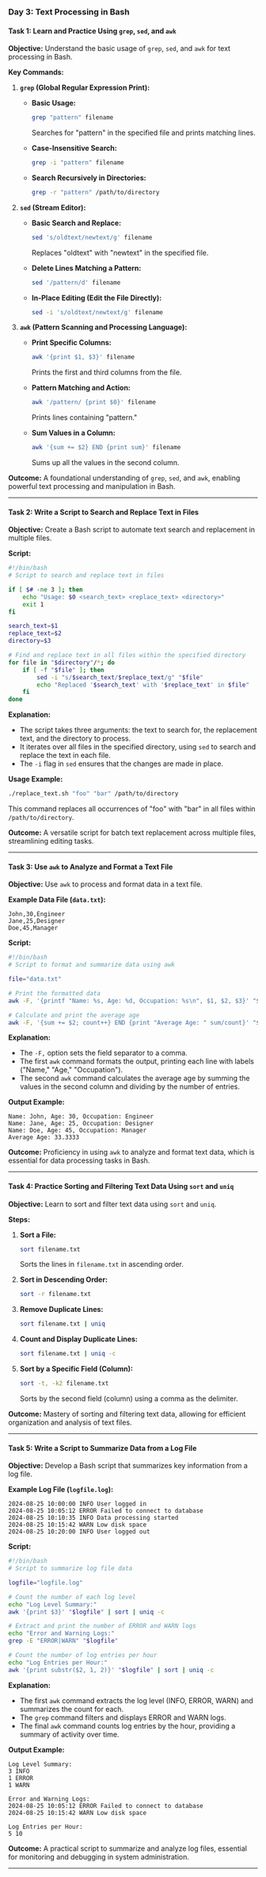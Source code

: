 ### Day 3: Text Processing in Bash

#### **Task 1: Learn and Practice Using `grep`, `sed`, and `awk`**

**Objective:** Understand the basic usage of `grep`, `sed`, and `awk` for text processing in Bash.

**Key Commands:**

1. **`grep` (Global Regular Expression Print):**

   - **Basic Usage:**

     ```bash
     grep "pattern" filename
     ```

     Searches for "pattern" in the specified file and prints matching lines.

   - **Case-Insensitive Search:**

     ```bash
     grep -i "pattern" filename
     ```

   - **Search Recursively in Directories:**
     ```bash
     grep -r "pattern" /path/to/directory
     ```

2. **`sed` (Stream Editor):**

   - **Basic Search and Replace:**

     ```bash
     sed 's/oldtext/newtext/g' filename
     ```

     Replaces "oldtext" with "newtext" in the specified file.

   - **Delete Lines Matching a Pattern:**

     ```bash
     sed '/pattern/d' filename
     ```

   - **In-Place Editing (Edit the File Directly):**
     ```bash
     sed -i 's/oldtext/newtext/g' filename
     ```

3. **`awk` (Pattern Scanning and Processing Language):**

   - **Print Specific Columns:**

     ```bash
     awk '{print $1, $3}' filename
     ```

     Prints the first and third columns from the file.

   - **Pattern Matching and Action:**

     ```bash
     awk '/pattern/ {print $0}' filename
     ```

     Prints lines containing "pattern."

   - **Sum Values in a Column:**
     ```bash
     awk '{sum += $2} END {print sum}' filename
     ```
     Sums up all the values in the second column.

**Outcome:** A foundational understanding of `grep`, `sed`, and `awk`, enabling powerful text processing and manipulation in Bash.

---

#### **Task 2: Write a Script to Search and Replace Text in Files**

**Objective:** Create a Bash script to automate text search and replacement in multiple files.

**Script:**

```bash
#!/bin/bash
# Script to search and replace text in files

if [ $# -ne 3 ]; then
    echo "Usage: $0 <search_text> <replace_text> <directory>"
    exit 1
fi

search_text=$1
replace_text=$2
directory=$3

# Find and replace text in all files within the specified directory
for file in "$directory"/*; do
    if [ -f "$file" ]; then
        sed -i "s/$search_text/$replace_text/g" "$file"
        echo "Replaced '$search_text' with '$replace_text' in $file"
    fi
done
```

**Explanation:**

- The script takes three arguments: the text to search for, the replacement text, and the directory to process.
- It iterates over all files in the specified directory, using `sed` to search and replace the text in each file.
- The `-i` flag in `sed` ensures that the changes are made in place.

**Usage Example:**

```bash
./replace_text.sh "foo" "bar" /path/to/directory
```

This command replaces all occurrences of "foo" with "bar" in all files within `/path/to/directory`.

**Outcome:** A versatile script for batch text replacement across multiple files, streamlining editing tasks.

---

#### **Task 3: Use `awk` to Analyze and Format a Text File**

**Objective:** Use `awk` to process and format data in a text file.

**Example Data File (`data.txt`):**

```
John,30,Engineer
Jane,25,Designer
Doe,45,Manager
```

**Script:**

```bash
#!/bin/bash
# Script to format and summarize data using awk

file="data.txt"

# Print the formatted data
awk -F, '{printf "Name: %s, Age: %d, Occupation: %s\n", $1, $2, $3}' "$file"

# Calculate and print the average age
awk -F, '{sum += $2; count++} END {print "Average Age: " sum/count}' "$file"
```

**Explanation:**

- The `-F,` option sets the field separator to a comma.
- The first `awk` command formats the output, printing each line with labels ("Name," "Age," "Occupation").
- The second `awk` command calculates the average age by summing the values in the second column and dividing by the number of entries.

**Output Example:**

```
Name: John, Age: 30, Occupation: Engineer
Name: Jane, Age: 25, Occupation: Designer
Name: Doe, Age: 45, Occupation: Manager
Average Age: 33.3333
```

**Outcome:** Proficiency in using `awk` to analyze and format text data, which is essential for data processing tasks in Bash.

---

#### **Task 4: Practice Sorting and Filtering Text Data Using `sort` and `uniq`**

**Objective:** Learn to sort and filter text data using `sort` and `uniq`.

**Steps:**

1. **Sort a File:**

   ```bash
   sort filename.txt
   ```

   Sorts the lines in `filename.txt` in ascending order.

2. **Sort in Descending Order:**

   ```bash
   sort -r filename.txt
   ```

3. **Remove Duplicate Lines:**

   ```bash
   sort filename.txt | uniq
   ```

4. **Count and Display Duplicate Lines:**

   ```bash
   sort filename.txt | uniq -c
   ```

5. **Sort by a Specific Field (Column):**
   ```bash
   sort -t, -k2 filename.txt
   ```
   Sorts by the second field (column) using a comma as the delimiter.

**Outcome:** Mastery of sorting and filtering text data, allowing for efficient organization and analysis of text files.

---

#### **Task 5: Write a Script to Summarize Data from a Log File**

**Objective:** Develop a Bash script that summarizes key information from a log file.

**Example Log File (`logfile.log`):**

```
2024-08-25 10:00:00 INFO User logged in
2024-08-25 10:05:12 ERROR Failed to connect to database
2024-08-25 10:10:35 INFO Data processing started
2024-08-25 10:15:42 WARN Low disk space
2024-08-25 10:20:00 INFO User logged out
```

**Script:**

```bash
#!/bin/bash
# Script to summarize log file data

logfile="logfile.log"

# Count the number of each log level
echo "Log Level Summary:"
awk '{print $3}' "$logfile" | sort | uniq -c

# Extract and print the number of ERROR and WARN logs
echo "Error and Warning Logs:"
grep -E "ERROR|WARN" "$logfile"

# Count the number of log entries per hour
echo "Log Entries per Hour:"
awk '{print substr($2, 1, 2)}' "$logfile" | sort | uniq -c
```

**Explanation:**

- The first `awk` command extracts the log level (INFO, ERROR, WARN) and summarizes the count for each.
- The `grep` command filters and displays ERROR and WARN logs.
- The final `awk` command counts log entries by the hour, providing a summary of activity over time.

**Output Example:**

```
Log Level Summary:
3 INFO
1 ERROR
1 WARN

Error and Warning Logs:
2024-08-25 10:05:12 ERROR Failed to connect to database
2024-08-25 10:15:42 WARN Low disk space

Log Entries per Hour:
5 10
```

**Outcome:** A practical script to summarize and analyze log files, essential for monitoring and debugging in system administration.

---
